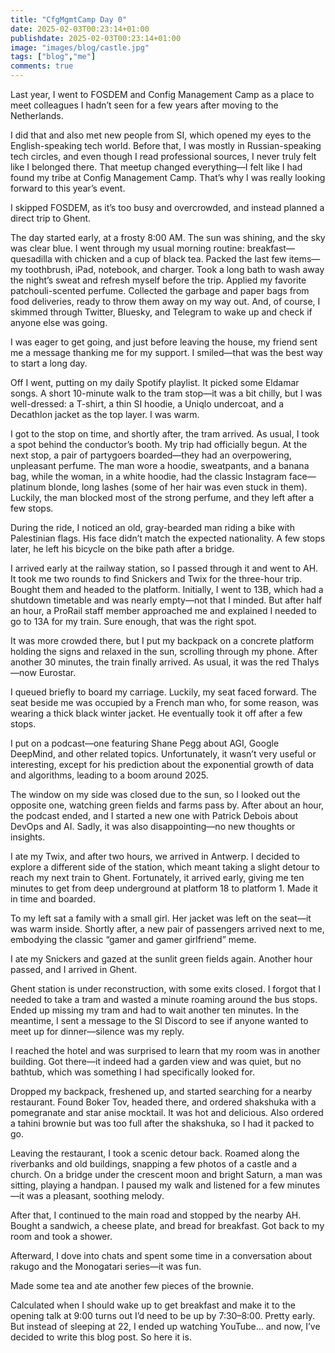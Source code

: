 ```yaml
---
title: "CfgMgmtCamp Day 0"
date: 2025-02-03T00:23:14+01:00
publishdate: 2025-02-03T00:23:14+01:00
image: "images/blog/castle.jpg"
tags: ["blog","me"]
comments: true
---
```


Last year, I went to FOSDEM and Config Management Camp as a place to meet
colleagues I hadn’t seen for a few years after moving to the Netherlands.

I did that and also met new people from SI, which opened my eyes to the
English-speaking tech world. Before that, I was mostly in Russian-speaking tech
circles, and even though I read professional sources, I never truly felt like I
belonged there. That meetup changed everything—I felt like I had found my tribe
at Config Management Camp. That’s why I was really looking forward to this
year’s event.

I skipped FOSDEM, as it’s too busy and overcrowded, and instead planned a direct
trip to Ghent.

The day started early, at a frosty 8:00 AM. The sun was shining, and the sky was
clear blue. I went through my usual morning routine: breakfast—quesadilla with
chicken and a cup of black tea. Packed the last few items—my toothbrush, iPad,
notebook, and charger. Took a long bath to wash away the night’s sweat and
refresh myself before the trip. Applied my favorite patchouli-scented perfume.
Collected the garbage and paper bags from food deliveries, ready to throw them
away on my way out. And, of course, I skimmed through Twitter, Bluesky, and
Telegram to wake up and check if anyone else was going.

I was eager to get going, and just before leaving the house, my friend sent me a
message thanking me for my support. I smiled—that was the best way to start a
long day.

Off I went, putting on my daily Spotify playlist. It picked some Eldamar songs.
A short 10-minute walk to the tram stop—it was a bit chilly, but I was
well-dressed: a T-shirt, a thin SI hoodie, a Uniqlo undercoat, and a Decathlon
jacket as the top layer. I was warm.

I got to the stop on time, and shortly after, the tram arrived. As usual, I took
a spot behind the conductor’s booth. My trip had officially begun. At the next
stop, a pair of partygoers boarded—they had an overpowering, unpleasant perfume.
The man wore a hoodie, sweatpants, and a banana bag, while the woman, in a white
hoodie, had the classic Instagram face—platinum blonde, long lashes (some of her
hair was even stuck in them). Luckily, the man blocked most of the strong
perfume, and they left after a few stops.

During the ride, I noticed an old, gray-bearded man riding a bike with
Palestinian flags. His face didn’t match the expected nationality. A few stops
later, he left his bicycle on the bike path after a bridge.

I arrived early at the railway station, so I passed through it and went to AH.
It took me two rounds to find Snickers and Twix for the three-hour trip. Bought
them and headed to the platform. Initially, I went to 13B, which had a shutdown
timetable and was nearly empty—not that I minded. But after half an hour, a
ProRail staff member approached me and explained I needed to go to 13A for my
train. Sure enough, that was the right spot.

It was more crowded there, but I put my backpack on a concrete platform holding
the signs and relaxed in the sun, scrolling through my phone. After another 30
minutes, the train finally arrived. As usual, it was the red Thalys—now
Eurostar.

I queued briefly to board my carriage. Luckily, my seat faced forward. The seat
beside me was occupied by a French man who, for some reason, was wearing a thick
black winter jacket. He eventually took it off after a few stops.

I put on a podcast—one featuring Shane Pegg about AGI, Google DeepMind, and
other related topics. Unfortunately, it wasn’t very useful or interesting,
except for his prediction about the exponential growth of data and algorithms,
leading to a boom around 2025.

The window on my side was closed due to the sun, so I looked out the opposite
one, watching green fields and farms pass by. After about an hour, the podcast
ended, and I started a new one with Patrick Debois about DevOps and AI. Sadly,
it was also disappointing—no new thoughts or insights.

I ate my Twix, and after two hours, we arrived in Antwerp. I decided to explore
a different side of the station, which meant taking a slight detour to reach my
next train to Ghent. Fortunately, it arrived early, giving me ten minutes to get
from deep underground at platform 18 to platform 1. Made it in time and boarded.

To my left sat a family with a small girl. Her jacket was left on the seat—it
was warm inside. Shortly after, a new pair of passengers arrived next to me,
embodying the classic “gamer and gamer girlfriend” meme.

I ate my Snickers and gazed at the sunlit green fields again. Another hour
passed, and I arrived in Ghent.

Ghent station is under reconstruction, with some exits closed. I forgot that I
needed to take a tram and wasted a minute roaming around the bus stops. Ended up
missing my tram and had to wait another ten minutes. In the meantime, I sent a
message to the SI Discord to see if anyone wanted to meet up for dinner—silence
was my reply.

I reached the hotel and was surprised to learn that my room was in another
building. Got there—it indeed had a garden view and was quiet, but no bathtub,
which was something I had specifically looked for.

Dropped my backpack, freshened up, and started searching for a nearby
restaurant. Found Boker Tov, headed there, and ordered shakshuka with a
pomegranate and star anise mocktail. It was hot and delicious. Also ordered a
tahini brownie but was too full after the shakshuka, so I had it packed to go.

Leaving the restaurant, I took a scenic detour back. Roamed along the riverbanks
and old buildings, snapping a few photos of a castle and a church. On a bridge
under the crescent moon and bright Saturn, a man was sitting, playing a handpan.
I paused my walk and listened for a few minutes—it was a pleasant, soothing
melody.

After that, I continued to the main road and stopped by the nearby AH. Bought a
sandwich, a cheese plate, and bread for breakfast. Got back to my room and took
a shower.

Afterward, I dove into chats and spent some time in a conversation about rakugo
and the Monogatari series—it was fun.

Made some tea and ate another few pieces of the brownie.

Calculated when I should wake up to get breakfast and make it to the opening
talk at 9:00 turns out I’d need to be up by 7:30–8:00. Pretty early. But instead
of sleeping at 22, I ended up watching YouTube… and now, I’ve decided to write
this blog post. So here it is.
